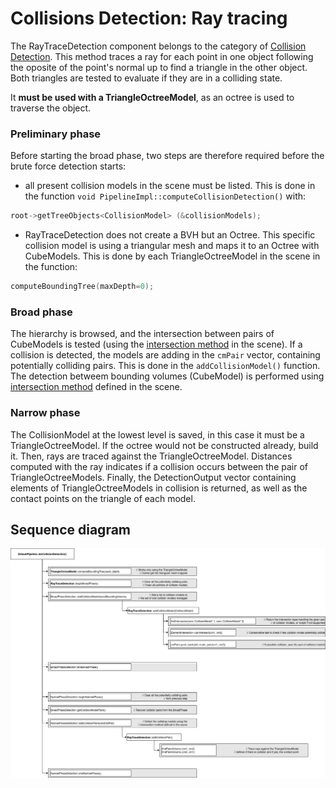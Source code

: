 Collisions Detection: Ray tracing
=================================

The RayTraceDetection component belongs to the category of [Collision Detection](https://www.sofa-framework.org/community/doc/main-principles/collision/#collision-detection). This method traces a ray for each point in one object following the oposite of the point's normal up to find a triangle in the other object. Both triangles are tested to evaluate if they are in a colliding state. 

It **must be used with a TriangleOctreeModel**, as an octree is used to traverse the object.

### Preliminary phase

Before starting the broad phase, two steps are therefore required before the brute force detection starts:

- all present collision models in the scene must be listed. This is done in the function ```void PipelineImpl::computeCollisionDetection()```  with:
```cpp
root->getTreeObjects<CollisionModel> (&collisionModels);
```
- RayTraceDetection does not create a BVH but an Octree. This specific collision model is using a triangular mesh and maps it to an Octree with CubeModels. This is done by each TriangleOctreeModel in the scene in the function: 
```cpp
computeBoundingTree(maxDepth=0);
```

### Broad phase

The hierarchy is browsed, and the intersection between pairs of CubeModels is tested (using the [intersection method](https://www.sofa-framework.org/community/doc/main-principles/collisions/#intersection-methods) in the scene). If a collision is detected, the models are adding in the ```cmPair``` vector, containing potentially colliding pairs. This is done in the ```addCollisionModel()``` function. The detection betweem bounding volumes (CubeModel) is performed using [intersection method](https://www.sofa-framework.org/community/doc/main-principles/collisions/#intersection-methods) defined in the scene.


### Narrow phase

The CollisionModel at the lowest level is saved, in this case it must be a TriangleOctreeModel. If the octree would not be constructed already, build it. Then, rays are traced against the TriangleOctreeModel. Distances computed with the ray indicates if a collision occurs between the pair of TriangleOctreeModels. Finally, the DetectionOutput vector containing elements of TriangleOctreeModels in collision is returned, as well as the contact points on the triangle of each model.



Sequence diagram
----------------

<a href="https://github.com/sofa-framework/doc/blob/master/images/collision/RayTraceDetection.png?raw=true"><img src="https://github.com/sofa-framework/doc/blob/master/images/collision/RayTraceDetection.png?raw=true" title="Flow diagram for the broad & narrow phase of the RayTraceDetection"/></a>
